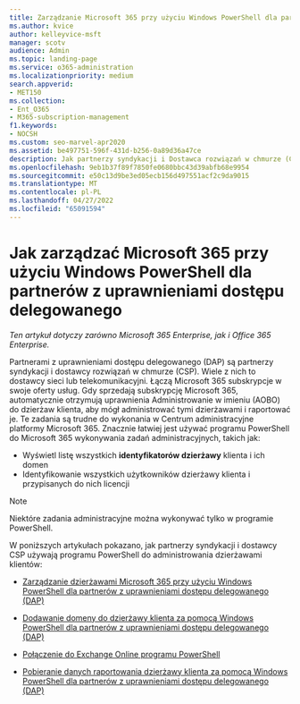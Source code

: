 ```yaml
---
title: Zarządzanie Microsoft 365 przy użyciu Windows PowerShell dla partnerów dap
ms.author: kvice
author: kelleyvice-msft
manager: scotv
audience: Admin
ms.topic: landing-page
ms.service: o365-administration
ms.localizationpriority: medium
search.appverid:
- MET150
ms.collection:
- Ent_O365
- M365-subscription-management
f1.keywords:
- NOCSH
ms.custom: seo-marvel-apr2020
ms.assetid: be497751-596f-431d-b256-0a89d36a47ce
description: Jak partnerzy syndykacji i Dostawca rozwiązań w chmurze (CSP) mogą używać Windows PowerShell do zarządzania Microsoft 365 dzierżawami klientów.
ms.openlocfilehash: 9eb1b37f89f7850fe0680bbc43d39abfb68e9954
ms.sourcegitcommit: e50c13d9be3ed05ecb156d497551acf2c9da9015
ms.translationtype: MT
ms.contentlocale: pl-PL
ms.lasthandoff: 04/27/2022
ms.locfileid: "65091594"
---
```

# <a name="how-to-manage-microsoft-365-with-windows-powershell-for-delegated-access-permissions-partners"></a>Jak zarządzać Microsoft 365 przy użyciu Windows PowerShell dla partnerów z uprawnieniami dostępu delegowanego

*Ten artykuł dotyczy zarówno Microsoft 365 Enterprise, jak i Office 365 Enterprise.*

Partnerami z uprawnieniami dostępu delegowanego (DAP) są partnerzy syndykacji i dostawcy rozwiązań w chmurze (CSP). Wiele z nich to dostawcy sieci lub telekomunikacyjni. Łączą Microsoft 365 subskrypcje w swoje oferty usług. Gdy sprzedają subskrypcję Microsoft 365, automatycznie otrzymują uprawnienia Administrowanie w imieniu (AOBO) do dzierżaw klienta, aby mógł administrować tymi dzierżawami i raportować je. Te zadania są trudne do wykonania w Centrum administracyjne platformy Microsoft 365. Znacznie łatwiej jest używać programu PowerShell do Microsoft 365 wykonywania zadań administracyjnych, takich jak:
- Wyświetl listę wszystkich **identyfikatorów dzierżawy** klienta i ich domen 
- Identyfikowanie wszystkich użytkowników dzierżawy klienta i przypisanych do nich licencji
> [!NOTE]
> Niektóre zadania administracyjne można wykonywać tylko w programie PowerShell.

W poniższych artykułach pokazano, jak partnerzy syndykacji i dostawcy CSP używają programu PowerShell do administrowania dzierżawami klientów:
  
- [Zarządzanie dzierżawami Microsoft 365 przy użyciu Windows PowerShell dla partnerów z uprawnieniami dostępu delegowanego (DAP)](manage-microsoft-365-tenants-with-windows-powershell-for-delegated-access-permissio.md)
    
- [Dodawanie domeny do dzierżawy klienta za pomocą Windows PowerShell dla partnerów z uprawnieniami dostępu delegowanego (DAP)](add-a-domain-to-a-client-tenancy-with-windows-powershell-for-delegated-access-pe.md)
    
- [Połączenie do Exchange Online programu PowerShell](/powershell/exchange/connect-to-exchange-online-powershell)
    
- [Pobieranie danych raportowania dzierżawy klienta za pomocą Windows PowerShell dla partnerów z uprawnieniami dostępu delegowanego (DAP)](retrieve-customer-tenant-reporting-data-with-windows-powershell-for-delegated-ac.md)
